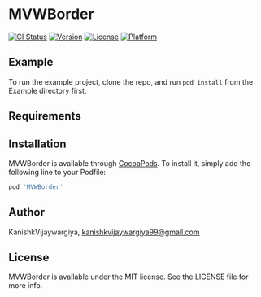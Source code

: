 # MVWBorder

[![CI Status](https://img.shields.io/travis/KanishkVijaywargiya/MVWBorder.svg?style=flat)](https://travis-ci.org/KanishkVijaywargiya/MVWBorder)
[![Version](https://img.shields.io/cocoapods/v/MVWBorder.svg?style=flat)](https://cocoapods.org/pods/MVWBorder)
[![License](https://img.shields.io/cocoapods/l/MVWBorder.svg?style=flat)](https://cocoapods.org/pods/MVWBorder)
[![Platform](https://img.shields.io/cocoapods/p/MVWBorder.svg?style=flat)](https://cocoapods.org/pods/MVWBorder)

## Example

To run the example project, clone the repo, and run `pod install` from the Example directory first.

## Requirements

## Installation

MVWBorder is available through [CocoaPods](https://cocoapods.org). To install
it, simply add the following line to your Podfile:

```ruby
pod 'MVWBorder'
```

## Author

KanishkVijaywargiya, kanishkvijaywargiya99@gmail.com

## License

MVWBorder is available under the MIT license. See the LICENSE file for more info.
